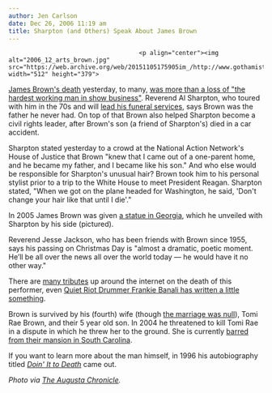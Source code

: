 ```yaml
---
author: Jen Carlson
date: Dec 26, 2006 11:19 am
title: Sharpton (and Others) Speak About James Brown
---
```


	
										<p align="center"><img alt="2006_12_arts_brown.jpg" src="https://web.archive.org/web/20151105175905im_/http://www.gothamist.com/attachments/arts_jen/2006_12_arts_brown.jpg" width="512" height="379">
</p><p>
<a href="https://web.archive.org/web/20151105175905/http://www.gothamist.com/archives/2006/12/25/godfather_of_so.php">James Brown&apos;s death</a> yesterday, to many, <a href="https://web.archive.org/web/20151105175905/http://nydailynews.com/front/story/483308p-406738c.html">was more than a loss of &quot;the hardest working man in show business&quot;</a>. Reverend Al Sharpton, who toured with him in the 70s and will <a href="https://web.archive.org/web/20151105175905/http://www.ny1.com/ny1/content/index.jsp?stid=1&amp;aid=65385">lead his funeral services</a>, says Brown was the father he never had. On top of that Brown also helped Sharpton become a civil rights leader, after Brown&apos;s son (a friend of Sharpton&apos;s) died in a car accident.

</p><p>Sharpton stated yesterday to a crowd at the National Action Network&apos;s House of Justice that Brown &quot;knew that I came out of a one-parent home, and he became my father, and I became like his son.&quot; And who else would be responsible for Sharpton&apos;s unusual hair? Brown took him to his personal stylist prior to a trip to the White House to meet President Reagan. Sharpton stated, &quot;When we got on the plane headed for Washington, he said, &apos;Don&apos;t change your hair like that until I die&apos;.&quot; </p>

<p>In 2005 James Brown was given <a href="https://web.archive.org/web/20151105175905/http://www.georgiaencyclopedia.org/nge/Multimedia.jsp?id=m-8459">a statue in Georgia</a>, which he unveiled with Sharpton by his side (pictured).</p>

<p>Reverend Jesse Jackson, who has been friends with Brown since 1955, says his passing on Christmas Day is &quot;almost a dramatic, poetic moment. He&#x2019;ll be all over the news all over the world today &#x2014; he would have it no other way.&quot;</p>

<p>There are <a href="https://web.archive.org/web/20151105175905/http://www.nme.com/news/james-brown/25587">many tributes</a> up around the internet on the death of this performer, even <a href="https://web.archive.org/web/20151105175905/http://www.roadrunnerrecords.com/blabbermouth.net/news.aspx?mode=Article&amp;newsitemID=64350">Quiet Riot Drummer Frankie Banali has written a little something</a>. </p>

<p>Brown is survived by his (fourth) wife (though <a href="https://web.archive.org/web/20151105175905/http://www.cnn.com/2006/SHOWBIZ/Music/12/26/james.brown.widow.ap/index.html?eref=rss_topstories">the marriage was null</a>), Tomi Rae Brown, and their 5 year old son. In 2004 he threatened to kill Tomi Rae in a dispute in which he threw her to the ground. She is currently <a href="https://web.archive.org/web/20151105175905/http://www.timesonline.co.uk/article/0,,11069-2519243,00.html">barred from their mansion in South Carolina</a>. </p>

<p>If you want to learn more about the man himself, in 1996 his autobiography titled <a href="https://web.archive.org/web/20151105175905/http://www.amazon.com/James-Brown-Biography-Doin-Death/dp/071192077X"><em>Doin&apos; It to Death</em></a> came out. </p>

<p><em>Photo via <a href="https://web.archive.org/web/20151105175905/http://chronicle.augusta.com/">The Augusta Chronicle</a>.</em></p>					
										
									
				